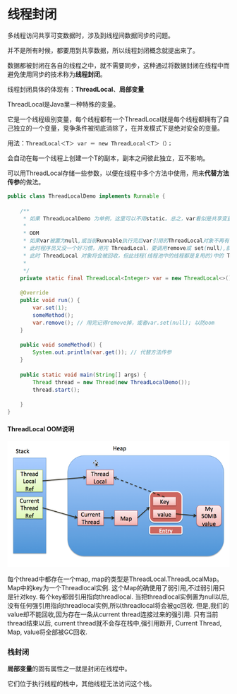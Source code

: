 # 线程封闭

多线程访问共享可变数据时，涉及到线程间数据同步的问题。

并不是所有时候，都要用到共享数据，所以线程封闭概念就提出来了。

数据都被封闭在各自的线程之中，就不需要同步，这种通过将数据封闭在线程中而避免使用同步的技术称为**线程封闭**。

线程封闭具体的体现有：**ThreadLocal**、**局部变量**



ThreadLocal是Java里一种特殊的变量。

它是一个线程级别变量，每个线程都有一个ThreadLocal就是每个线程都拥有了自己独立的一个变量，竞争条件被彻底消除了，在并发模式下是绝对安全的变量。

用法：`ThreadLocal＜T＞ var ＝ new ThreadLocal＜T＞（）；`

会自动在每一个线程上创建一个T的副本，副本之间彼此独立，互不影响。

可以用ThreadLocal存储一些参数，以便在线程中多个方法中使用，用来**代替方法传参**的做法。



```java
public class ThreadLocalDemo implements Runnable {

    /**
     * 如果 ThreadLocalDemo 为单例，这里可以不用static。总之，var看似是共享变量，其实是线程封闭的。
     *
     * OOM
     * 如果var被置为null,或当前Runnable执行完后var引用的ThreadLocal对象不再有强引用链条连接，
     * 此时程序员又没一个好习惯，用完 ThreadLocal，要调用remove或 set(null),就容量OOM
     * 此时 ThreadLocal 对象将会被回收，但此线程(线程池中的线程都是复用的)中的 ThreadLocal.ThreadLocalMap<ThreadLocal(弱引用回收了),Value> threadLocals 中的value将不会被回收
     * 
     */
    private static final ThreadLocal<Integer> var = new ThreadLocal<>();

    @Override
    public void run() {
        var.set(1);
        someMethod();
        var.remove(); // 用完记得remove掉，或者var.set(null); 以防oom
    }

    public void someMethod() {
        System.out.println(var.get()); // 代替方法传参
    }

    public static void main(String[] args) {
        Thread thread = new Thread(new ThreadLocalDemo());
        thread.start();

    }
}
```





#### ThreadLocal OOM说明

![在这里插入图片描述](https://raw.githubusercontent.com/huxiaoning/img/master/20220502221550.jpeg)

每个thread中都存在一个map, map的类型是ThreadLocal.ThreadLocalMap。 Map中的key为一个Threadlocal实例. 这个Map的确使用了弱引用,不过弱引用只是针对key. 每个key都弱引用指向threadlocal. 当把threadlocal实例置为null以后,没有任何强引用指向threadlocal实例,所以threadlocal将会被gc回收. 但是,我们的value却不能回收,因为存在一条从current thread连接过来的强引用. 只有当前thread结束以后, current thread就不会存在栈中,强引用断开, Current Thread, Map, value将全部被GC回收.



### 栈封闭

**局部变量**的固有属性之一就是封闭在线程中。

它们位于执行线程的栈中，其他线程无法访问这个栈。

